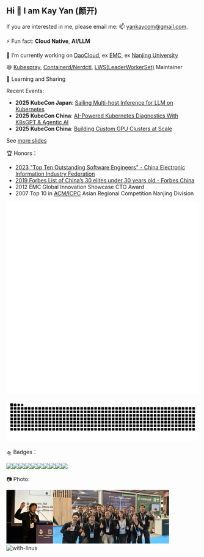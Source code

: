 ## Hi 👋 I am Kay Yan (颜开)

If you are interested in me, please email me:  📫 yankaycom@gmail.com. 

⚡ Fun fact: **Cloud Native**, **AI/LLM**  

🔭 I’m currently working on [DaoCloud](https://www.daocloud.io/en/), ex [EMC](https://en.wikipedia.org/wiki/Dell_EMC), ex [Nanjing University](https://en.wikipedia.org/wiki/Nanjing_University)

😄 [Kubespray](https://github.com/kubernetes-sigs/kubespray), [Containerd/Nerdctl](https://github.com/containerd/nerdctl), [LWS(LeaderWorkerSet)](https://github.com/kubernetes-sigs/lws) Maintainer

🌱 Learning and Sharing

Recent Events:
- **2025 KubeCon Japan**: [Sailing Multi-host Inference for LLM on Kubernetes](https://kccncjpn2025.sched.com/event/1x6zY/sailing-multi-host-inference-for-llm-on-kubernetes-kay-yan-daocloud)
- **2025 KubeCon China**: [AI-Powered Kubernetes Diagnostics With K8sGPT & Agentic AI](https://kccncchn2025.sched.com/event/1x5iR/cl-lightning-talk-ai-powered-kubernetes-diagnostics-with-k8sgpt-kay-yan-daocloud)
- **2025 KubeCon China**: [Building Custom GPU Clusters at Scale][def]

See [more slides](slides/README.md)

🏆 Honors：

* [2023 "Top Ten Outstanding Software Engineers" - China Electronic Information Industry Federation](https://baijiahao.baidu.com/s?id=1776345995076640356&wfr=spider&for=pc)
* [2019 Forbes List of China’s 30 elites under 30 years old - Forbes China](https://www.forbeschina.com/lists/1725)
* 2012 EMC Global Innovation Showcase CTO Award
* 2007 Top 10 in [ACM/ICPC](https://en.wikipedia.org/wiki/International_Collegiate_Programming_Contest) Asian Regional Competition Nanjing Division

![Metrics](https://github.com/yankay/yankay/blob/main/github-metrics.svg)

![github contribution grid snake animation](https://raw.githubusercontent.com/yankay/yankay/output/github-contribution-grid-snake.svg)

🛸 Badges：

<img src="https://images.credly.com/images/43195a73-9ee6-40c7-bd75-eae8515ac836/blob" height="100"/><img src="https://images.credly.com/images/67a3d9a6-e07c-443e-9ac3-e72067b407d8/blob" height="100"/><img src="https://images.credly.com/images/ebedf05f-3b04-4163-a147-9e469bdaddbf/blob" height="100"/><img src="https://images.credly.com/images/7452e181-d092-4b92-934f-dfc16d9061e9/image.png" height="100"/><img src="https://images.credly.com/images/659b3a27-9b9d-4a19-8548-b686d3563c2b/image.png" height="100"/><img src="https://images.credly.com/images/8ce9ab71-6745-4b22-98f2-99f3b12a3aa6/image.png" height="100"/><img src="https://images.credly.com/images/23f11122-3a84-4796-9854-6cbdae8a73bf/image.png" height="100"/><img src="https://images.credly.com/images/8b8ed108-e77d-4396-ac59-2504583b9d54/cka_from_cncfsite__281_29.png" height="100"/><img src="https://images.credly.com/images/9945dfcb-1cca-4529-85e6-db1be3782210/kubernetes-security-specialist-logo2.png" height="100"/><img src="https://images.credly.com/images/cc8adc83-1dc6-4d57-8e20-22171247e052/blob" height="100"/>

📷 Photo:

<img src="./pictures/self.jpg" alt="self" height="140"><img src="./pictures/together.jpg" alt="together" height="140"><img src="./pictures/with-linus.jpg" alt="with-linus" height="140">




[def]: https://kccncchn2025.sched.com/event/1x5hZ/building-custom-gpu-clusters-at-scale-using-kubespray-to-create-high-performance-ai-infrastructure-kay-yan-daocloud-rong-zhang-vivo